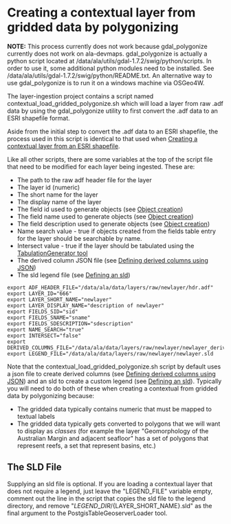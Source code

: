 # Creating a contextual layer from gridded data by polygonizing

**NOTE:**
This process currently does not work because gdal\_polygonize currently does not work on ala-devmaps. gdal\_polygonize is actually a python script located at /data/ala/utils/gdal-1.7.2/swig/python/scripts. In order to use it, some additional python modules need to be installed. See /data/ala/utils/gdal-1.7.2/swig/python/README.txt. An alternative way to use gdal\_polygonize is to run it on a windows machine via OSGeo4W.

The layer-ingestion project contains a script named contextual\_load\_gridded\_polygonize.sh which will load a layer from raw .adf data by using the gdal\_polygonize utility to first convert the .adf data to an ESRI shapefile  format.

Aside from the initial step to convert the .adf data to an ESRI shapefile, the process used in this script is identical to that used when [Creating a contextual layer from an ESRI shapefile](wiki/ContextualLoadShape).

Like all other scripts, there are some variables at the top of the script file that need to be modified for each layer being ingested. These are:

  * The path to the raw adf header file for the layer
  * The layer id (numeric)
  * The short name for the layer
  * The display name of the layer
  * The field id used to generate objects (see [Object creation](wiki/ContextualLoadShape#Object_creation))
  * The field name used to generate objects (see [Object creation](wiki/ContextualLoadShape#Object_creation))
  * The field description used to generate objects (see [Object creation](wiki/ContextualLoadShape#Object_creation))
  * Name search value - true if objects created from the fields table entry for the layer should be searchable by name.
  * Intersect value - true if the layer should be tabulated using the [TabulationGenerator tool](wiki/ContextualLayerLoadProcess#3._Run_TabulationGenerator_java_tool)
  * The derived column JSON file (see [Defining derived columns using JSON](wiki/ContextualLoadShape#Defining_derived_columns_using_JSON))
  * The sld legend file (see [Defining an sld](wiki/ContextualLoadShape#Defining_an_sld))

```
export ADF_HEADER_FILE="/data/ala/data/layers/raw/newlayer/hdr.adf"
export LAYER_ID="666"
export LAYER_SHORT_NAME="newlayer"
export LAYER_DISPLAY_NAME="description of newlayer"
export FIELDS_SID="sid"
export FIELDS_SNAME="sname"
export FIELDS_SDESCRIPTION="sdescription"
export NAME_SEARCH="true"
export INTERSECT="false"
export DERIVED_COLUMNS_FILE="/data/ala/data/layers/raw/newlayer/newlayer_derived_columns.json"
export LEGEND_FILE="/data/ala/data/layers/raw/newlayer/newlayer.sld
```

Note that the contextual\_load\_gridded\_polygonize.sh script by default uses a json file to create derived columns (see [Defining derived columns using JSON](wiki/ContextualLoadShape#Defining_derived_columns_using_JSON)) and an sld to create a custom legend (see [Defining an sld](wiki/ContextualLoadShape#Defining_an_sld)). Typically you will need to do both of these when creating a contextual from gridded data by polygonizing because:

  * The gridded data typically contains numeric that must be mapped to textual labels
  * The gridded data typically gets converted to polygons that we will want to display as _classes_ (for example the layer "Geomorphology of the Australian Margin and adjacent seafloor" has a set of polygons that represent reefs, a set that represent basins, etc.)

## The SLD File
Supplying an sld file is optional. If you are loading a contextual layer that does not require a legend, just leave the "LEGEND\_FILE" variable empty, comment out the line in the script that copies the sld file to the legend directory, and remove "${LEGEND\_DIR}/${LAYER\_SHORT\_NAME}.sld" as the final argument to the PostgisTableGeoserverLoader tool.